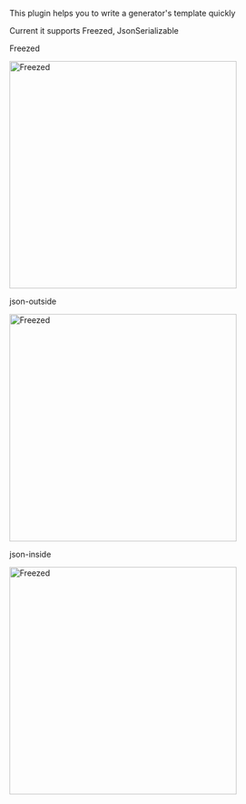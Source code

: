 This plugin helps you to write a generator's template quickly

Current it supports Freezed, JsonSerializable

Freezed

<img width="400" src="https://gist.githubusercontent.com/tbm98/3726c42cf2c06f70d44606070eb1bf8d/raw/1286b354e0236833191998970e5988891b5451e8/freezed.png" alt="Freezed">

json-outside

<img width="400" src="https://gist.githubusercontent.com/tbm98/3726c42cf2c06f70d44606070eb1bf8d/raw/1286b354e0236833191998970e5988891b5451e8/json-outside.png" alt="Freezed">

json-inside

<img width="400" src="https://gist.githubusercontent.com/tbm98/3726c42cf2c06f70d44606070eb1bf8d/raw/1286b354e0236833191998970e5988891b5451e8/json-inside.png" alt="Freezed">
